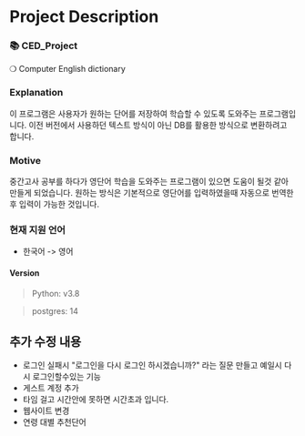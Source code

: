 # Project Description
### 📚 CED_Project
❍ Computer English dictionary

### Explanation
이 프로그램은 사용자가 원하는 단어를 저장하여 학습할 수 있도록 도와주는 프로그램입니다.
이전 버전에서 사용하던 텍스트 방식이 아닌 DB를 활용한 방식으로 변환하려고 합니다.

### Motive
중간고사 공부를 하다가 영단어 학습을 도와주는 프로그램이 있으면 도움이 될것 같아 만들게 되었습니다.
원하는 방식은 기본적으로 영단어를 입력하였을때 자동으로 번역한 후 입력이 가능한 것입니다.



### 현재 지원 언어
- 한국어 -> 영어

#### Version
> Python: v3.8

> postgres: 14


## 추가 수정 내용
- 로그인 실패시  "로그인을 다시 로그인 하시겠습니까?" 라는 질문 만들고 예일시 다시 로그인할수있는 기능
- 게스트 계정 추가
- 타임 걸고 시간안에 못하면 시간초과 입니다.
- 웹사이트 변경
- 연령 대별 추천단어
